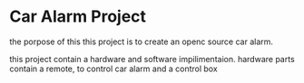 # Car Alarm  Project

the porpose of this this project is to create an openc source car alarm.

this project contain a hardware and software impilimentaion.
hardware parts contain a remote, to control car alarm and a control box 
